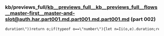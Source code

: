 ### kb/previews_full/kb__previews_full__kb__previews_full__flows__master-first__master-and-slot@auth.har.part001.md.part001.md.part001.md (part 002)

```md
duration\"))return o;if(typeof o==\"number\"){let n=Ii(o,e).duration;return Co(n,0,\"\")}let i=o;if(i.split(/\\s+/).some(n=>n.
```

```
